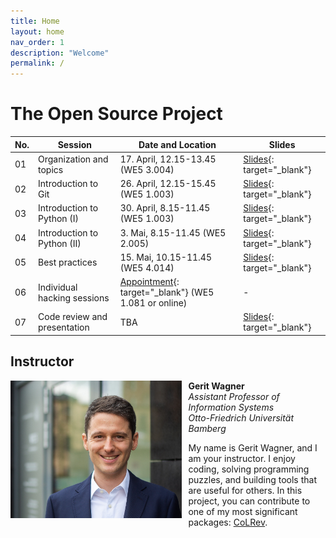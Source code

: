 ```yaml
---
title: Home
layout: home
nav_order: 1
description: "Welcome"
permalink: /
---
```


# The Open Source Project

| No. | Session | Date and Location | Slides |
|-----|---------|------------------|--------|
| 01  | Organization and topics | 17. April, 12.15-13.45 (WE5 3.004) | [Slides](output/01_topics.html){: target="_blank"} |
| 02  | Introduction to Git | 26. April, 12.15-15.45 (WE5 1.003) | [Slides](output/02_git.html){: target="_blank"} |
| 03  | Introduction to Python (I) | 30. April, 8.15-11.45 (WE5 1.003) | [Slides](output/03_python_1.html){: target="_blank"} |
| 04  | Introduction to Python (II) | 3. Mai, 8.15-11.45 (WE5 2.005) | [Slides](output/04_python_2.html){: target="_blank"} |
| 05  | Best practices | 15. Mai, 10.15-11.45 (WE5 4.014) | [Slides](output/05_best_practice.html){: target="_blank"} |
| 06  | Individual hacking sessions | [Appointment](https://calendly.com/gerit-wagner/30min){: target="_blank"} (WE5 1.081 or online) | - |
| 07  | Code review and presentation | TBA |[Slides](output/06_presentations.html){: target="_blank"} |

## Instructor

<img src="assets/gerit_wagner.jpg" alt="Gerit Wagner (Foto: Tim Kipphan)" style="height: 220px; float: left; padding-right: 10px;">

**Gerit Wagner**  
*Assistant Professor of Information Systems*  
*Otto-Friedrich Universität Bamberg*

My name is Gerit Wagner, and I am your instructor. I enjoy coding, solving programming puzzles, and building tools that are useful for others. In this project, you can contribute to one of my most significant packages: [CoLRev](https://github.com/CoLRev-Environment/colrev). 

<br style="clear:both">

<!-- 
You can read more about my work [here](docs/instructor.html).


slides
resources and links
instructor

TBD: include a picture?
TODO : make group fotos and publish

objectives: mention tools and open synthesis?
-->